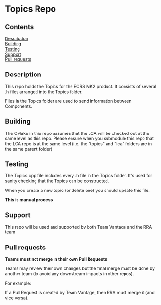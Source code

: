 # Topics Repo 


## Contents
   [Description](#description)<br>
   [Building](#building)<br>
   [Testing](#testing)<br>
   [Support](#support)<br>
   [Pull requests](#pull)<br>


<a name=description></a>
## Description

This repo holds the Topics for the ECRS MK2 product. It consists of several .h files arranged into the Topics folder. 

Files in the Topics folder are used to send information between Components.

<a name=building></a>
## Building

The CMake in this repo assumes that the LCA will be checked out at the same level as this repo. Please ensure when you submodule this repo that the LCA repo is at the same level (i.e. the "topics" and "lca" folders are in the same parent folder)

<a name=testing></a>
## Testing

The Topics.cpp file includes every .h file in the Topics folder. It's used for sanity checking that the Topics can be constructed.

When you create a new topic (or delete one) you should update this file.

__This is manual process__

<a name=support></a>
## Support

This repo will be used and supported by both Team Vantage and the RRA team

<a name=pull></a>
## Pull requests

__Teams must not merge in their own Pull Requests__

Teams may review their own changes but the final merge must be done by another team (to avoid any downstream impacts in other repos).

For example:

If a Pull Request is created by Team Vantage, then RRA must merge it (and vice versa).


